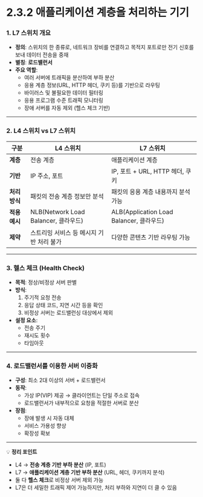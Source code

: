 # 2.3.2 애플리케이션 계층을 처리하는 기기

### **1. L7 스위치 개요**

- **정의**: 스위치의 한 종류로, 네트워크 장비를 연결하고 목적지 포트로만 전기 신호를 보내 데이터 전송을 중재
- **별칭**: **로드밸런서**
- **주요 역할**:
    - 여러 서버에 트래픽을 분산하여 부하 분산
    - 응용 계층 정보(URL, HTTP 헤더, 쿠키 등)를 기반으로 라우팅
    - 바이러스 및 불필요한 데이터 필터링
    - 응용 프로그램 수준 트래픽 모니터링
    - 장애 서버를 자동 제외 (헬스 체크 기반)

---

### **2. L4 스위치 vs L7 스위치**

| 구분 | L4 스위치 | L7 스위치 |
| --- | --- | --- |
| **계층** | 전송 계층 | 애플리케이션 계층 |
| **기반** | IP 주소, 포트 | IP, 포트 + URL, HTTP 헤더, 쿠키 |
| **처리 방식** | 패킷의 전송 계층 정보만 분석 | 패킷의 응용 계층 내용까지 분석 가능 |
| **적용 예시** | NLB(Network Load Balancer, 클라우드) | ALB(Application Load Balancer, 클라우드) |
| **제약** | 스트리밍 서비스 등 메시지 기반 처리 불가 | 다양한 콘텐츠 기반 라우팅 가능 |

---

### **3. 헬스 체크 (Health Check)**

- **목적**: 정상/비정상 서버 판별
- **방식**:
    1. 주기적 요청 전송
    2. 응답 상태 코드, 지연 시간 등을 확인
    3. 비정상 서버는 로드밸런싱 대상에서 제외
- **설정 요소**:
    - 전송 주기
    - 재시도 횟수
    - 타임아웃

---

### **4. 로드밸런서를 이용한 서버 이중화**

- **구성**: 최소 2대 이상의 서버 + 로드밸런서
- **동작**:
    - 가상 IP(VIP) 제공 → 클라이언트는 단일 주소로 접속
    - 로드밸런서가 내부적으로 요청을 적절한 서버로 분산
- **장점**:
    - 장애 발생 시 자동 대체
    - 서비스 가용성 향상
    - 확장성 확보

---

💡 **정리 포인트**

- L4 → **전송 계층 기반 부하 분산** (IP, 포트)
- L7 → **애플리케이션 계층 기반 부하 분산** (URL, 헤더, 쿠키까지 분석)
- 둘 다 **헬스 체크**로 비정상 서버 제외 가능
- L7은 더 세밀한 트래픽 제어 가능하지만, 처리 부하와 지연이 더 클 수 있음